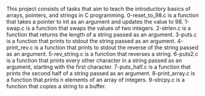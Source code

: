 This project consists of tasks that aim to teach the introductory basics of arrays, pointers, and strings in C programming.
0-reset_to_98.c is a function that takes a pointer to int as an argument and updates the value to 98.
1-swap.c is a function that swaps the values of two integers.
2-strlen.c is a function that returns the length of a string passed as an argument.
3-puts.c is a function that prints to stdout the string passed as an argument.
4-print_rev.c is a function that prints to stdout the reverse of the string passed as an argument.
5-rev_string.c is a function that reverses a string.
6-puts2.c is a function that prints every other character in a string passed as an argument, starting with the first character.
7-puts_half.c is a function that prints the second half of a string passed as an argument.
8-print_array.c is a function that prints n elements of an array of integers.
9-strcpy.c is a function that copies a string to a buffer.

